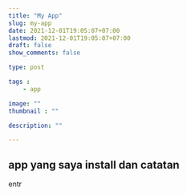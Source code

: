 ```yaml
---
title: "My App"
slug: my-app
date: 2021-12-01T19:05:07+07:00
lastmod: 2021-12-01T19:05:07+07:00
draft: false
show_comments: false

type: post

tags :
    - app

image: ""
thumbnail : ""

description: ""

---
```


## app yang saya install dan catatan

entr
